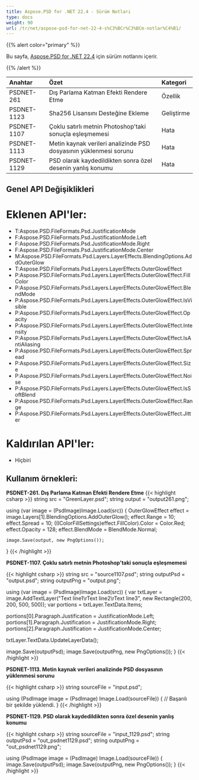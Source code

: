 ```yaml
---
title: Aspose.PSD for .NET 22.4 - Sürüm Notları
type: docs
weight: 90
url: /tr/net/aspose-psd-for-net-22-4-s%C3%BCr%C3%BCm-notlar%C4%B1/
---
```


{{% alert color="primary" %}}

Bu sayfa, [Aspose.PSD for .NET 22.4](https://www.nuget.org/packages/Aspose.PSD/) için sürüm notlarını içerir.

{{% /alert %}}

|**Anahtar**|**Özet**|**Kategori**|
| :- | :- | :- |
|PSDNET-261|Dış Parlama Katman Efekti Rendere Etme|Özellik|
|PSDNET-1123|Sha256 Lisansını Desteğine Ekleme|Geliştirme|
|PSDNET-1107|Çoklu satırlı metnin Photoshop'taki sonuçla eşleşmemesi|Hata|
|PSDNET-1113|Metin kaynak verileri analizinde PSD dosyasının yüklenmesi sorunu|Hata|
|PSDNET-1129|PSD olarak kaydedildikten sonra özel desenin yanlış konumu|Hata|


## **Genel API Değişiklikleri**
# **Eklenen API'ler:**
- T:Aspose.PSD.FileFormats.Psd.JustificationMode
- F:Aspose.PSD.FileFormats.Psd.JustificationMode.Left
- F:Aspose.PSD.FileFormats.Psd.JustificationMode.Right
- F:Aspose.PSD.FileFormats.Psd.JustificationMode.Center
- M:Aspose.PSD.FileFormats.Psd.Layers.LayerEffects.BlendingOptions.AddOuterGlow
- T:Aspose.PSD.FileFormats.Psd.Layers.LayerEffects.OuterGlowEffect
- P:Aspose.PSD.FileFormats.Psd.Layers.LayerEffects.OuterGlowEffect.FillColor
- P:Aspose.PSD.FileFormats.Psd.Layers.LayerEffects.OuterGlowEffect.BlendMode
- P:Aspose.PSD.FileFormats.Psd.Layers.LayerEffects.OuterGlowEffect.IsVisible
- P:Aspose.PSD.FileFormats.Psd.Layers.LayerEffects.OuterGlowEffect.Opacity
- P:Aspose.PSD.FileFormats.Psd.Layers.LayerEffects.OuterGlowEffect.Intensity
- P:Aspose.PSD.FileFormats.Psd.Layers.LayerEffects.OuterGlowEffect.IsAntiAliasing
- P:Aspose.PSD.FileFormats.Psd.Layers.LayerEffects.OuterGlowEffect.Spread
- P:Aspose.PSD.FileFormats.Psd.Layers.LayerEffects.OuterGlowEffect.Size
- P:Aspose.PSD.FileFormats.Psd.Layers.LayerEffects.OuterGlowEffect.Noise
- P:Aspose.PSD.FileFormats.Psd.Layers.LayerEffects.OuterGlowEffect.IsSoftBlend
- P:Aspose.PSD.FileFormats.Psd.Layers.LayerEffects.OuterGlowEffect.Range
- P:Aspose.PSD.FileFormats.Psd.Layers.LayerEffects.OuterGlowEffect.Jitter


# **Kaldırılan API'ler:**
- Hiçbiri


## **Kullanım örnekleri:** 

**PSDNET-261. Dış Parlama Katman Efekti Rendere Etme**
{{< highlight csharp >}}
string src = "GreenLayer.psd";
string output = "output261.png";

using (var image = (PsdImage)Image.Load(src))
{
    OuterGlowEffect effect = image.Layers[1].BlendingOptions.AddOuterGlow();
    effect.Range = 10;
    effect.Spread = 10;
    ((IColorFillSettings)effect.FillColor).Color = Color.Red;
    effect.Opacity = 128;
    effect.BlendMode = BlendMode.Normal;

    image.Save(output, new PngOptions());
}
{{< /highlight >}}


**PSDNET-1107. Çoklu satırlı metnin Photoshop'taki sonuçla eşleşmemesi**

{{< highlight csharp >}}
string src = "source1107.psd";
string outputPsd = "output.psd";
string outputPng = "output.png";

using (var image = (PsdImage)Image.Load(src))
{ 
   var txtLayer = image.AddTextLayer("Text line1\rText line2\rText line3", new Rectangle(200, 200, 500, 500));
   var portions = txtLayer.TextData.Items;

   portions[0].Paragraph.Justification = JustificationMode.Left;
   portions[1].Paragraph.Justification = JustificationMode.Right;
   portions[2].Paragraph.Justification = JustificationMode.Center;

   txtLayer.TextData.UpdateLayerData();

   image.Save(outputPsd);
   image.Save(outputPng, new PngOptions());
}
{{< /highlight >}}


**PSDNET-1113. Metin kaynak verileri analizinde PSD dosyasının yüklenmesi sorunu**

{{< highlight csharp >}}
string sourceFile = "input.psd";

using (PsdImage image = (PsdImage) Image.Load(sourceFile))
{
    // Başarılı bir şekilde yüklendi.
}
{{< /highlight >}}


**PSDNET-1129. PSD olarak kaydedildikten sonra özel desenin yanlış konumu**

{{< highlight csharp >}}
string sourceFile = "input_1129.psd";
string outputPsd = "out_psdnet1129.psd";
string outputPng = "out_psdnet1129.png";

using (PsdImage image = (PsdImage) Image.Load(sourceFile))
{
    image.Save(outputPsd);
    image.Save(outputPng, new PngOptions());
}
{{< /highlight >}}
